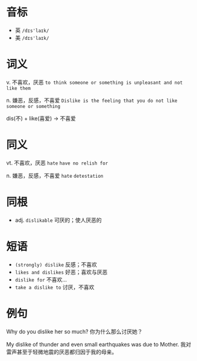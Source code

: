 # 音标

- 英 `/dɪs'laɪk/`
- 美 `/dɪs'laɪk/`

# 词义

v. 不喜欢，厌恶
`to think someone or something is unpleasant and not like them`

n. 嫌恶，反感，不喜爱
`Dislike is the feeling that you do not like someone or something`



dis(不) + like(喜爱) → 不喜爱

# 同义

vt. 不喜欢，厌恶
`hate` `have no relish for`

n. 嫌恶，反感，不喜爱
`hate` `detestation`

# 同根

- adj. `dislikable` 可厌的；使人厌恶的

# 短语

- `(strongly) dislike` 反感；不喜欢
- `likes and dislikes` 好恶；喜欢与厌恶
- `dislike for` 不喜欢…
- `take a dislike to` 讨厌，不喜欢

# 例句

Why do you dislike her so much?
你为什么那么讨厌她？

My dislike of thunder and even small earthquakes was due to Mother.
我对雷声甚至于轻微地震的厌恶都归因于我的母亲。


